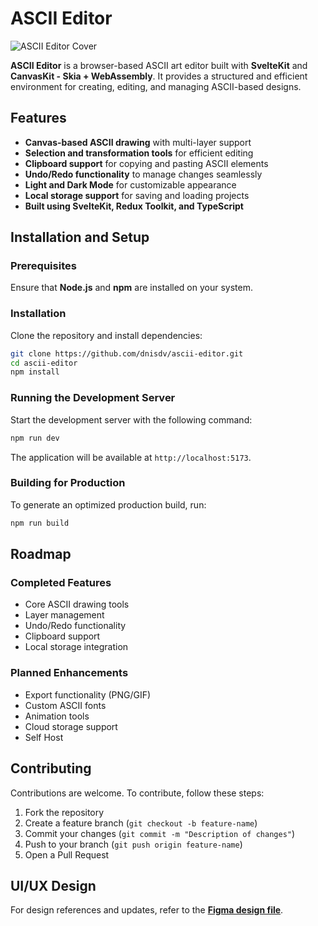 # ASCII Editor  

![ASCII Editor Cover](https://i.ibb.co/GvRLjDVb/Cover.png)  

**ASCII Editor** is a browser-based ASCII art editor built with **SvelteKit** and **CanvasKit - Skia + WebAssembly**. It provides a structured and efficient environment for creating, editing, and managing ASCII-based designs.  

## Features  

- **Canvas-based ASCII drawing** with multi-layer support  
- **Selection and transformation tools** for efficient editing  
- **Clipboard support** for copying and pasting ASCII elements  
- **Undo/Redo functionality** to manage changes seamlessly  
- **Light and Dark Mode** for customizable appearance  
- **Local storage support** for saving and loading projects  
- **Built using SvelteKit, Redux Toolkit, and TypeScript**  

## Installation and Setup  

### Prerequisites  

Ensure that **Node.js** and **npm** are installed on your system.  

### Installation  

Clone the repository and install dependencies:  

```bash
git clone https://github.com/dnisdv/ascii-editor.git
cd ascii-editor
npm install
```

### Running the Development Server  

Start the development server with the following command:  

```bash
npm run dev
```

The application will be available at `http://localhost:5173`.  

### Building for Production  

To generate an optimized production build, run:  

```bash
npm run build
```

## Roadmap  

### Completed Features  

- Core ASCII drawing tools  
- Layer management  
- Undo/Redo functionality  
- Clipboard support  
- Local storage integration  

### Planned Enhancements  

- Export functionality (PNG/GIF)  
- Custom ASCII fonts  
- Animation tools  
- Cloud storage support
- Self Host

## Contributing  

Contributions are welcome. To contribute, follow these steps:  

1. Fork the repository  
2. Create a feature branch (`git checkout -b feature-name`)  
3. Commit your changes (`git commit -m "Description of changes"`)  
4. Push to your branch (`git push origin feature-name`)  
5. Open a Pull Request  

## UI/UX Design  
For design references and updates, refer to the **[Figma design file](https://www.figma.com/design/4JswUSJxh2sI9uqZytztSY/ASCII?node-id=15803-10386&t=s29TVqugAXooqLmS-1)**.  

